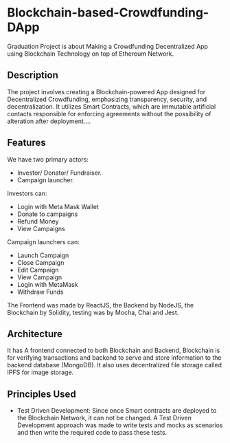 # Blockchain-based-Crowdfunding-DApp
Graduation Project is about Making a Crowdfunding Decentralized App using Blockchain Technology on top of Ethereum Network.

## Description

The project involves creating a Blockchain-powered App designed for Decentralized Crowdfunding, emphasizing transparency, security, and decentralization. 
It utilizes Smart Contracts, which are immutable artificial contacts responsible for enforcing agreements without the possibility of alteration after deployment....


## Features 

We have two primary actors:
- Investor/ Donator/ Fundraiser.
- Campaign launcher.

Investors can:
- Login with Meta Mask Wallet
- Donate to campaigns
- Refund Money
- View Campaigns

Campaign launchers can:
- Launch Campaign
- Close Campaign
- Edit Campaign
- View Campaign
- Login with MetaMask 
- Withdraw Funds


The Frontend was made by ReactJS, the Backend by NodeJS, the Blockchain by Solidity, testing was by Mocha, Chai and Jest.

## Architecture

It has A frontend connected to both Blockchain and Backend, Blockchain is for verifying transactions and backend to serve and store information to the backend database (MongoDB).
It also uses decentralized file storage called IPFS for image storage. 



## Principles Used

- Test Driven Development: 
Since once Smart contracts are deployed to the Blockchain Network, it can not be changed. A Test Driven Development approach was made to write tests and mocks as scenarios and then write the required code to pass these tests.






